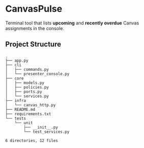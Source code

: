 
# CanvasPulse

Terminal tool that lists **upcoming** and **recently overdue** Canvas assignments in the console.

## Project Structure
```
.
├── app.py
├── cli
│   ├── commands.py
│   └── presenter_console.py
├── core
│   ├── models.py
│   ├── policies.py
│   ├── ports.py
│   └── services.py
├── infra
│   └── canvas_http.py
├── README.md
├── requirements.txt
└── tests
    └── unit
        ├── __init__.py
        └── test_services.py

6 directories, 12 files

```